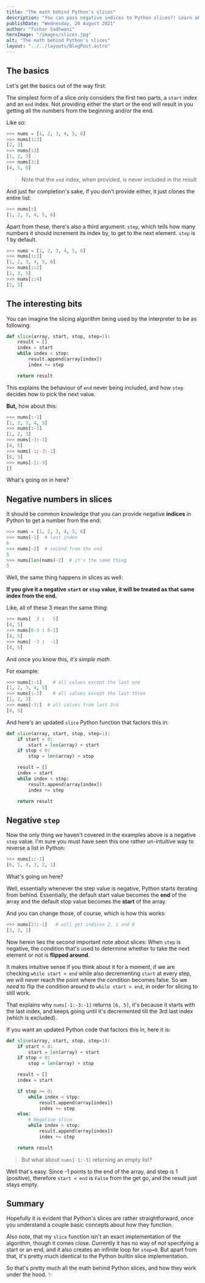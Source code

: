 ```yaml
---
title: "The math behind Python's slices"
description: "You can pass negative indices to Python slices?! Learn about them and a lot more in this guide."
publishDate: "Wednesday, 20 August 2021"
author: "Tushar Sadhwani"
heroImage: "/images/slices.jpg"
alt: "The math behind Python's slices"
layout: "../../layouts/BlogPost.astro"
---
```


## The basics

Let's get the basics out of the way first:

The simplest form of a slice only considers the first two parts, a `start` index and an `end` index. Not providing either the start or the end will result in you getting all the numbers from the beginning and/or the end.

Like so:

```python
>>> nums = [1, 2, 3, 4, 5, 6]
>>> nums[1:3]
[2, 3]
>>> nums[:3]
[1, 2, 3]
>>> nums[3:]
[4, 5, 6]
```

> Note that the `end` index, when provided, is never included in the result

And just for completion's sake, if you don't provide either, it just clones the entire list:

```python
>>> nums[:]
[1, 2, 3, 4, 5, 6]
```

Apart from these, there's also a third argument: `step`, which tells how many numbers it should increment its index by, to get to the next element. `step` is 1 by default.

```python
>>> nums = [1, 2, 3, 4, 5, 6]
>>> nums[::1]
[1, 2, 3, 4, 5, 6]
>>> nums[::2]
[1, 3, 5]
>>> nums[::4]
[1, 5]
```

## The interesting bits

You can imagine the slicing algorithm being used by the interpreter to be as following:

```python
def slice(array, start, stop, step=1):
    result = []
    index = start
    while index < stop:
        result.append(array[index])
        index += step

    return result
```

This explains the behaviour of `end` never being included, and how `step` decides how to pick the next value.

**But,** how about this:

```python
>>> nums[:-1]
[1, 2, 3, 4, 5]
>>> nums[:-3]
[1, 2, 3]
>>> nums[-3:-1]
[4, 5]
>>> nums[-1:-3:-1]
[6, 5]
>>> nums[-1:-3]
[]
```

What's going on in here?

## Negative numbers in slices

It should be common knowledge that you can provide negative **indices** in Python to get a number from the end:

```python
>>> nums = [1, 2, 3, 4, 5, 6]
>>> nums[-1]  # last index
6
>>> nums[-2]  # second from the end
5
>>> nums[len(nums)-2]  # it's the same thing
5
```

Well, the same thing happens in slices as well:

**If you give it a negative `start` or `stop` value, it will be treated as that same index from the end.**

Like, all of these 3 mean the same thing:

```python
>>> nums[  3 :   5]
[4, 5]
>>> nums[6-3 : 6-1]
[4, 5]
>>> nums[ -3 :  -1]
[4, 5]
```

And once you know this, _it's simple math_.

For example:

```python
>>> nums[:-1]    # all values except the last one
[1, 2, 3, 4, 5]
>>> nums[:-3]    # all values except the last three
[1, 2, 3]
>>> nums[-3:]  # all values from last 3rd
[4, 5]
```

And here's an updated `slice` Python function that factors this in:

```python
def slice(array, start, stop, step=1):
    if start < 0:
        start = len(array) + start
    if stop < 0:
        stop = len(array) + stop

    result = []
    index = start
    while index < stop:
        result.append(array[index])
        index += step

    return result
```

## Negative `step`

Now the only thing we haven't covered in the examples above is a negative `step` value. I'm sure you must have seen this one rather un-intuitive way to reverse a list in Python:

```python
>>> nums[::-1]
[6, 5, 4, 3, 2, 1]
```

What's going on here?

Well, essentially whenever the step value is negative, Python starts iterating from behind. Essentially, the default start value becomes the **end** of the array and the default stop value becomes the **start** of the array.

And you can change those, of course, which is how this works:

```python
>>> nums[2::-1]   # will get indices 2, 1 and 0
[3, 2, 1]
```

Now herein lies the second important note about slices: When `step` is negative, the condition that's used to determine whether to take the next element or not is **flipped around**.

It makes intuitive sense if you think about it for a moment, if we are checking `while start < end` while also decrementing `start` at every step, we will never reach the point where the condition becomes false. So we _need_ to flip the condition around to `while start > end`, in order for slicing to still work.

That explains why `nums[-1:-3:-1]` returns `[6, 5]`, it's because it starts with the last index, and keeps going until it's decremented till the 3rd last index (which is excluded).

If you want an updated Python code that factors this in, here it is:

```python
def slice(array, start, stop, step=1):
    if start < 0:
        start = len(array) + start
    if stop < 0:
        stop = len(array) + stop

    result = []
    index = start

    if step >= 0:
        while index < stpp:
            result.append(array[index])
            index += step
    else:
        # Negative slice
        while index > stop:
            result.append(array[index])
            index += step

    return result
```

> But what about `nums[-1:-3]` returning an empty list?

Well that's easy. Since -1 points to the end of the array, and step is 1 (positive), therefore `start < end` is `False` from the get go, and the result just stays empty.

## Summary

Hopefully it is evident that Python's slices are rather straightforward, once you understand a couple basic concepts about how they function.

Also note, that my `slice` function isn't an exact implementation of the algorithm, though it comes close. Currently it has no way of _not_ specifying a start or an end, and it also creates an infinite loop for `step=0`. But apart from that, it's pretty much identical to the Python builtin slice implementation.

So that's pretty much all the math behind Python slices, and how they work under the hood. ✨
